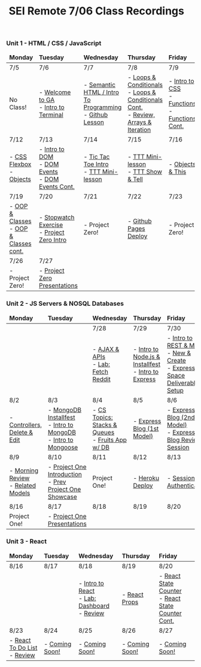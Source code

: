 <h1><img src="https://ga-dash.s3.amazonaws.com/production/assets/logo-9f88ae6c9c3871690e33280fcf557f33.png" alt="" style="max-width:100%;" /> SEI Remote 7/06 Class Recordings</h1>

<br />

### Unit 1 - HTML / CSS / JavaScript

<table>
    <!-- Monday - Friday -->
    <thead>
        <tr>
            <td><strong>Monday</strong></td>
            <td><strong>Tuesday</strong></td>
            <td><strong>Wednesday</strong></td>
            <td><strong>Thursday</strong></td>
            <td><strong>Friday</strong></td>
        </tr>
    </thead>
    <tbody>
        <!-- Week 1 -->
        <tr>
            <td>7/5</td>
            <td>7/6</td>
            <td>7/7</td>
            <td>7/8</td>
            <td>7/9</td>
        </tr>
        <tr>
            <td>
                No Class!
            </td>
            <td> 
                - <a href="https://generalassembly.zoom.us/rec/share/S5O_lpiyUEAfph0DTICUulUnn9R1Rki_exA4cn3fiG838irRv83_B7ca-6Va2ula.lsOtGkAH3Z2J8HcR?startTime=1625587309000">Welcome to GA</a> 
                <br> 
                - <a href="https://generalassembly.zoom.us/rec/share/S5O_lpiyUEAfph0DTICUulUnn9R1Rki_exA4cn3fiG838irRv83_B7ca-6Va2ula.lsOtGkAH3Z2J8HcR?startTime=1625595605000">Intro to Terminal</a> 
            </td>
            <td> 
                - <a href="https://generalassembly.zoom.us/rec/share/0lwUVL4uHANJzss4PSrjxdmetgbLQ-kC-aMv9Rnc20sd7IrJh7WUiK7pJOj2CkNN.KfZqnxu3xMupANHt?startTime=1625674539000">Semantic HTML / Intro To Programming</a> 
                <br> 
                - <a href="https://generalassembly.zoom.us/rec/share/C1qSCYsOW3nmRi3ip8QF0WE8R1txq2N-XJBxmNeMfRkEUPPqpOjmW6v6SJG50vQB.w3Mz5QD15M1ec8Aw?startTime=1625700686000">Github Lesson</a>
            </td>
            <td> 
                - <a href="https://generalassembly.zoom.us/rec/share/0bfO79lXbRWh5N3L-711OXKbBFLWKl9ranPd3QMTGFca7QkZIulJHdVGVrGCQ26e.bqIChB0Zi92cqlkC?startTime=1625766411000">Loops & Conditionals</a> 
                <br> 
                - <a href="https://generalassembly.zoom.us/rec/share/0bfO79lXbRWh5N3L-711OXKbBFLWKl9ranPd3QMTGFca7QkZIulJHdVGVrGCQ26e.bqIChB0Zi92cqlkC?startTime=1625774690000">Loops & Conditionals Cont.</a> 
                <br> 
                - <a href="https://generalassembly.zoom.us/rec/share/0bfO79lXbRWh5N3L-711OXKbBFLWKl9ranPd3QMTGFca7QkZIulJHdVGVrGCQ26e.bqIChB0Zi92cqlkC?startTime=1625777145000">Review, Arrays & Iteration</a>
            </td>
            <td>
                - <a href="https://generalassembly.zoom.us/rec/share/flVO3Bf-PztINawxteL62iQCdULQT0qLHSvuZVL_8y4EVjGhjflAqTePo78iqks.9GRxpX6IPeFDK2Iv?startTime=1625846752000">Intro to CSS</a>
                <br>
                - <a href="https://generalassembly.zoom.us/rec/share/flVO3Bf-PztINawxteL62iQCdULQT0qLHSvuZVL_8y4EVjGhjflAqTePo78iqks.9GRxpX6IPeFDK2Iv?startTime=1625860871000">Functions</a>
                <br>
                - <a href="https://generalassembly.zoom.us/rec/share/flVO3Bf-PztINawxteL62iQCdULQT0qLHSvuZVL_8y4EVjGhjflAqTePo78iqks.9GRxpX6IPeFDK2Iv?startTime=1625866546000">Functions Cont.</a>
                <br>
            </td>
        </tr>
        <!-- Week 2 -->
        <tr>
            <td>7/12</td>
            <td>7/13</td>
            <td>7/14</td>
            <td>7/15</td>
            <td>7/16</td>
        </tr>
        <tr>
            <td>
                - <a href="https://generalassembly.zoom.us/rec/share/26DH0VQ3CzmWWkVjNbSi9KYykLaWDGMZa1zprc1Gbb8Th_DvE3EhgiGKTRgjee-g.wJXxSFRrgRzRFHb5?startTime=1626105811000">CSS Flexbox</a>
                <br>
                - <a href="https://generalassembly.zoom.us/rec/share/26DH0VQ3CzmWWkVjNbSi9KYykLaWDGMZa1zprc1Gbb8Th_DvE3EhgiGKTRgjee-g.wJXxSFRrgRzRFHb5?startTime=1626114358000">Objects</a>
            </td>
            <td> 
                - <a href="https://generalassembly.zoom.us/rec/share/4s1NNFFN8Cuu0bbW-rWZUsB7wB42XoQOJhGbkV_hg8n4c17hbs0QLubsHH_3p_Po.VCkV6Gwy0dJGsdap?startTime=1626192126000">Intro to DOM</a>
                <br>
                - <a href="https://generalassembly.zoom.us/rec/share/4s1NNFFN8Cuu0bbW-rWZUsB7wB42XoQOJhGbkV_hg8n4c17hbs0QLubsHH_3p_Po.VCkV6Gwy0dJGsdap?startTime=1626206489000">DOM Events</a>
                <br>
                - <a href="https://generalassembly.zoom.us/rec/share/4s1NNFFN8Cuu0bbW-rWZUsB7wB42XoQOJhGbkV_hg8n4c17hbs0QLubsHH_3p_Po.VCkV6Gwy0dJGsdap?startTime=1626212429000">DOM Events Cont.</a>
            </td>
            <td> 
                - <a href="https://generalassembly.zoom.us/rec/share/524EPI3YUtDzqQqhdHzhYgGoyts1Hi2-MoCmtIr8jhWGkYOfiav6kRzoUwOZa-yO.Yp4YpRzkfzMvtI-K?startTime=1626278627000">Tic Tac Toe Intro</a>
                <br>
                - <a href="https://generalassembly.zoom.us/rec/share/524EPI3YUtDzqQqhdHzhYgGoyts1Hi2-MoCmtIr8jhWGkYOfiav6kRzoUwOZa-yO.Yp4YpRzkfzMvtI-K?startTime=1626292937000">TTT Mini-lesson</a>
                <br>
            </td>
            <td> 
                - <a href="https://generalassembly.zoom.us/rec/share/-RP2NY3m_DxRrrSPd643S-f3oZYJ1nXOSNq44kqst0rraslRcXjA5AvVFpn7KZbr.Y9Wb2EVCF--BYLzf?startTime=1626379237000">TTT Mini-lesson</a>
                <br>
                - <a href="https://generalassembly.zoom.us/rec/share/-RP2NY3m_DxRrrSPd643S-f3oZYJ1nXOSNq44kqst0rraslRcXjA5AvVFpn7KZbr.Y9Wb2EVCF--BYLzf?startTime=1626390077000">TTT Show & Tell</a>
                <br>
            </td>
            <td>
                - <a href="https://generalassembly.zoom.us/rec/share/fp5ThvHhhVbbXrL2VFsT7c5FjOoHlWuVxiKbVpF5OW97GtTHQ1263qez6iuoK2Ic.znw4m4KWOkVJ8mie?startTime=1626451331000">Objects & This</a>
                <br>
            </td>
        </tr>
        <!-- Week 3 -->
        <tr>
            <td>7/19</td>
            <td>7/20</td>
            <td>7/21</td>
            <td>7/22</td>
            <td>7/23</td>
        </tr>
        <tr>
            <td>
                - <a href="https://generalassembly.zoom.us/rec/share/73ffjr56vreqZ2orBc9_iXPoR9bqrybpyO5oRpaF2_IIP6jPWdSkACETHn5tQx7p.v0oQ_7SoxA9XT0Ie?startTime=1626710498000">OOP & Classes</a>
                <br>
                - <a href="https://generalassembly.zoom.us/rec/share/-q5R4q7yvFVnE8KOPyQGTP7dEof1esiFrWgs0ZjHxa7ihErq0-bg-Tg5rIp_Mg9D.aPclJZN_0waK_Uuz?startTime=1626724846000">OOP & Classes cont.</a>
                <br>
            </td>
            <td> 
                - <a href="https://generalassembly.zoom.us/rec/share/cm_Xk1C1c0af98PjL3_VlguvhO5WkCbiBeULChqoh4KGPx3VwYe_aK0BiM1k2TMS.gXYZLye_FHGIcVaC?startTime=1626796923000">Stopwatch Exercise</a>
                <br>
                - <a href="https://generalassembly.zoom.us/rec/share/cm_Xk1C1c0af98PjL3_VlguvhO5WkCbiBeULChqoh4KGPx3VwYe_aK0BiM1k2TMS.gXYZLye_FHGIcVaC?startTime=1626801385000">Project Zero Intro</a>
                <br>
            </td>
            <td> 
                - Project Zero!
                <br>
            </td>
            <td> 
                - <a href="https://generalassembly.zoom.us/rec/share/0UDmYPChS8oo7VgpyhMLMrMQaOowIr-EuaDxKYZeJK9dwb5gu6DAQAC3KykW6JD8.fLe8goXvYRzt0QT2?startTime=1626984158000">Github Pages Deploy</a>
                <br>
            </td>
            <td>
                - Project Zero!
                <br>
            </td>
        </tr>
        <!-- First half of Week 4 -->
        <tr>
            <td>7/26</td>
            <td>7/27</td>
            <td></td>
            <td></td>
            <td></td>
        </tr>
        <tr>
            <td>
                - Project Zero!
                <br>
            </td>
            <td> 
                - <a href="https://generalassembly.zoom.us/rec/share/xiWH4Iv6SpUBRzQlVyWE2O0ULsLvH8CXvtTqd64fAmjVMf8_M8VgqtlBhDQsuZOr.YAEQxT34bA2FT3O0?startTime=1627401707000">Project Zero Presentations<a/>
                <br>
            </td>
        </tr>
    </tbody>
</table>

### Unit 2 - JS Servers & NOSQL Databases

<table>
    <!-- Monday - Friday -->
    <thead>
        <tr>
            <td><strong>Monday</strong></td>
            <td><strong>Tuesday</strong></td>
            <td><strong>Wednesday</strong></td>
            <td><strong>Thursday</strong></td>
            <td><strong>Friday</strong></td>
        </tr>
    </thead>
    <tbody>
        <!-- Second half of Week 4 -->
        <tr>
            <td></td>
            <td></td>
            <td>7/28</td>
            <td>7/29</td>
            <td>7/30</td>
        </tr>
        <tr>
            <td>
            </td>
            <td> 
            </td>
            <td> 
                - <a href="https://generalassembly.zoom.us/rec/share/56oc0K2P3HSS6fgMN2Q3pFb51C7NfNkXH5VNPFLirAB51XrWb2gxcwNX7JWqVF0X.5PM82P-RgVy9Lfut?startTime=1627489919000">AJAX & APIs<a/>
                <br>
                - <a href="https://generalassembly.zoom.us/rec/share/56oc0K2P3HSS6fgMN2Q3pFb51C7NfNkXH5VNPFLirAB51XrWb2gxcwNX7JWqVF0X.5PM82P-RgVy9Lfut?startTime=1627515112000">Lab: Fetch Reddit<a/>
                <br>
            </td>
            <td> 
                - <a href="https://generalassembly.zoom.us/rec/share/oP8lTeZx0zN_hrnym6YzBHmmJuzlsDtW3RCAcEbDx_kfKo-hTqFsB3qhYgz4Ricx.5UL4IrFLjFi7JImu?startTime=1627580804000">Intro to Node.js & Installfest<a/>
                <br>
                 - <a href="https://generalassembly.zoom.us/rec/share/oP8lTeZx0zN_hrnym6YzBHmmJuzlsDtW3RCAcEbDx_kfKo-hTqFsB3qhYgz4Ricx.5UL4IrFLjFi7JImu?startTime=1627588822000">Intro to Express<a/>
                <br>
            </td>
            <td>
                - <a href="https://generalassembly.zoom.us/rec/share/gMYLGEcFszjIhJatPhnjAZ3ohDWh3L2LA4Up-CSrnp_iGOY5IlaPT214QuReAN0O._ueHVXkCLrbfPDs_?startTime=1627660873000">Intro to REST & MVC<a/>
                <br>
                - <a href="https://generalassembly.zoom.us/rec/share/gMYLGEcFszjIhJatPhnjAZ3ohDWh3L2LA4Up-CSrnp_iGOY5IlaPT214QuReAN0O._ueHVXkCLrbfPDs_?startTime=1627675326000">New & Create<a/>
                <br>
                - <a href="https://www.youtube.com/watch?v=mrq-Lw0ilqE">Express Space Deliverable Setup</a>
                <br>
            </td>
        </tr>
        <!-- Week 5 -->
        <tr>
            <td>8/2</td>
            <td>8/3</td>
            <td>8/4</td>
            <td>8/5</td>
            <td>8/6</td>
        </tr>
        <tr>
            <td> 
                - <a href="https://generalassembly.zoom.us/rec/share/QGqNWFAP6-jQkSxYoVGJD7m2xLgZCZGmzRjMKizotE1TwjsiYwvXytd0yBCAzWMA.TCYbyTALJfmxXOYo?startTime=1627920114000">Controllers, Delete & Edit<a/>
                <br>
            </td>
            <td> 
                - <a href="https://generalassembly.zoom.us/rec/share/p4IyWZpOBipemSh6Fnth1it7AbKOcsODmZXmVH68UhmTOxBB1bkWBklUlvCHX-7H.uH85y9lEdnCC6Wly?startTime=1628007883000">MongoDB Installfest<a/>
                <br>
                - <a href="https://generalassembly.zoom.us/rec/share/p4IyWZpOBipemSh6Fnth1it7AbKOcsODmZXmVH68UhmTOxBB1bkWBklUlvCHX-7H.uH85y9lEdnCC6Wly?startTime=1628009540000">Intro to MongoDB<a/>
                <br>
                - <a href="https://generalassembly.zoom.us/rec/share/p4IyWZpOBipemSh6Fnth1it7AbKOcsODmZXmVH68UhmTOxBB1bkWBklUlvCHX-7H.uH85y9lEdnCC6Wly?startTime=1628020852000">Intro to Mongoose<a/>
                <br>
            </td>
            <td>
                - <a href="https://generalassembly.zoom.us/rec/share/KTdaot7z8r314VHinKuftMFZ7_55hhUdXez4CHUb61oWY-MiG6_npE0eRnOiNYna.-gBuIPhJiIkJLeqJ?startTime=1628093000000">CS Topics: Stacks & Queues<a/>
                <br>
                - <a href="https://generalassembly.zoom.us/rec/share/KTdaot7z8r314VHinKuftMFZ7_55hhUdXez4CHUb61oWY-MiG6_npE0eRnOiNYna.-gBuIPhJiIkJLeqJ?startTime=1628098524000">Fruits App w/ DB<a/>
                <br>
            </td>
            <td>
                - <a href="https://generalassembly.zoom.us/rec/share/_coDMlN8EuBUqXkTkKda0QXMUt91RpqRPOAPNzXUDDGWZz-lTU4qY3-r_XLwuniX.iX1TKxFZHChG8yBA?startTime=1628185616000">Express Blog (1st Model)<a/>
                <br>
            </td>
            <td>
                - <a href="https://generalassembly.zoom.us/rec/share/POYl9rYD4uwUbJNt1khVbKkuOb9_AJSss9v7gZKB4_aN_96CUrTD0zlQ7WlrQ4rv.i-vhuUmcqlDq6AuE?startTime=1628265758000">Express Blog (2nd Model)<a/>
                <br>
                - <a href="https://generalassembly.zoom.us/rec/share/POYl9rYD4uwUbJNt1khVbKkuOb9_AJSss9v7gZKB4_aN_96CUrTD0zlQ7WlrQ4rv.i-vhuUmcqlDq6AuE?startTime=1628280480000">Express Blog Review Session<a/>
                <br>
            </td>
        </tr>
        <!-- Week 6 -->
        <tr>
            <td>8/9</td>
            <td>8/10</td>
            <td>8/11</td>
            <td>8/12</td>
            <td>8/13</td>
        </tr>
        <tr>
            <td>
                - <a href="https://generalassembly.zoom.us/rec/share/tqcepZPvJo_wAIqp40oklATDaFuwVIuVe0mHbAfYpHNwjRyO3nSUAL1GpEZwBRae.qmt9BkKzYaeXlc0H?startTime=1628524980000">Morning Review<a/>
                <br>
                - <a href="https://generalassembly.zoom.us/rec/share/tqcepZPvJo_wAIqp40oklATDaFuwVIuVe0mHbAfYpHNwjRyO3nSUAL1GpEZwBRae.qmt9BkKzYaeXlc0H?startTime=1628532050000">Related Models<a/>
                <br>
            </td>
            <td> 
                - <a href="https://generalassembly.zoom.us/rec/share/-53dExhRL58KjzhWHlpT0wluelsA91C6WyTwHLDc2JzircNtfQh4K8_GYvArE0Ks.RKkwyko1vETXxK7b?startTime=1628611367000">Project One Introduction<a/>
                <br>
                - <a href="https://generalassembly.zoom.us/rec/share/-53dExhRL58KjzhWHlpT0wluelsA91C6WyTwHLDc2JzircNtfQh4K8_GYvArE0Ks.RKkwyko1vETXxK7b?startTime=1628625628000">Prev Project One Showcase<a/>
                <br>
            </td>
            <td>
                Project One!
            </td>
            <td>
                - <a href="https://generalassembly.zoom.us/rec/share/Pw9d5Km6XwERvwUK3s3fYJq1-5bR8Td59W1rIT3oCKPCyvjiALwepHSEXiO1mNMM.uChhZz4UyXgUJ-i1?startTime=1628798488000">Heroku Deploy<a/>
                <br>
            </td>
            <td>
                - <a href="https://generalassembly.zoom.us/rec/share/wbnHCDw3lZq-30s-sSgKD5Uwreij1_tgU0I9E393JQuCql3Gz-68Y6-H5B0LnaY3.vmVf79-w3Fs1FEm3?startTime=1628886036000">Session Authentication<a/>
                <br>
            </td>
        </tr>
        <!-- Week 7 -->
        <tr>
            <td>8/16</td>
            <td>8/17</td>
            <td>8/18</td>
            <td>8/19</td>
            <td>8/20</td>
        </tr>
        <tr>
            <td>
                Project One!
            </td>
            <td> 
                - <a href="https://generalassembly.zoom.us/rec/share/ZIy1O1R17vDAgGg4fgVYsS9UlNoJHKYIKt5wzyIgaWlb56CUdWAkUhwztJfNpjEX.BXg_gFqghj95i_IN?startTime=1629219659000">Project One Presentations<a/>
                <br>
            </td>
        </tr>
    </tbody>
</table>

### Unit 3 - React                
<table>
    <!-- Monday - Friday -->
    <thead>
        <tr>
            <td><strong>Monday</strong></td>
            <td><strong>Tuesday</strong></td>
            <td><strong>Wednesday</strong></td>
            <td><strong>Thursday</strong></td>
            <td><strong>Friday</strong></td>
        </tr>
    </thead>
    <tbody>
        <!-- Week 7 -->
        <tr>
            <td>8/16</td>
            <td>8/17</td>
            <td>8/18</td>
            <td>8/19</td>
            <td>8/20</td>
        </tr>
        <tr>
            <td>
            </td>
            <td> 
            </td>
            <td> 
                - <a href="https://generalassembly.zoom.us/rec/share/BhE-f6zmqoOB83CiYHU8LW7hWddxAPdYHLE8x-VNqNFaILlZtONjeQ0uiFUswycP.v6VcHkJD2X_Jtacv?startTime=1629302553000">Intro to React</a> 
                <br> 
                - <a href="https://generalassembly.zoom.us/rec/share/BhE-f6zmqoOB83CiYHU8LW7hWddxAPdYHLE8x-VNqNFaILlZtONjeQ0uiFUswycP.v6VcHkJD2X_Jtacv?startTime=1629316904000">Lab: Dashboard</a> 
                <br> 
                - <a href="https://generalassembly.zoom.us/rec/share/BhE-f6zmqoOB83CiYHU8LW7hWddxAPdYHLE8x-VNqNFaILlZtONjeQ0uiFUswycP.v6VcHkJD2X_Jtacv?startTime=1629327678000">Review</a>
                <br> 
            </td>
            <td> 
                - <a href="https://generalassembly.zoom.us/rec/share/kyfF1X9TE0D58eKPSt7nz5lppj5V54mccniRsBRDfHW1zSSFrF4QeOoZ2Py14WjN.nToYCLguEaerEd1q?startTime=1629395177000">React Props</a> 
                <br>
            </td>
            <td>
                - <a href="https://generalassembly.zoom.us/rec/share/AnvfTkj7tA54WeKNEjDFObFY1_iHIr3cB4hZjcMykdJedW0ReUMJ2dMAZmLssKVa.J2S3GVWg4vH82gxL?startTime=1629475977000">React State Counter</a> 
                <br> 
                - <a href="https://generalassembly.zoom.us/rec/share/AnvfTkj7tA54WeKNEjDFObFY1_iHIr3cB4hZjcMykdJedW0ReUMJ2dMAZmLssKVa.J2S3GVWg4vH82gxL?startTime=1629489653000">React State Counter Cont.</a> 
            </td>
        </tr>
        <!-- Week 8 -->
        <tr>
            <td>8/23</td>
            <td>8/24</td>
            <td>8/25</td>
            <td>8/26</td>
            <td>8/27</td>
        </tr>
        <tr>
            <td> 
                - <a href="https://generalassembly.zoom.us/rec/share/Pz4qXNleUtcj5lYmnWbNABfBTBYNqIM-bTNvIR_V_lGbuMOZL9dQ-2Rw24M87SqC.yHL5rwqQ3YBiSvge?startTime=1629734568000">React To Do List</a> 
                <br> 
                - <a href="https://generalassembly.zoom.us/rec/share/Pz4qXNleUtcj5lYmnWbNABfBTBYNqIM-bTNvIR_V_lGbuMOZL9dQ-2Rw24M87SqC.yHL5rwqQ3YBiSvge?startTime=1629758834000">Review</a> 
                <br>
            </td>
            <td> 
                - <a href="#">Coming Soon!</a> 
                <br> 
            </td>
            <td> 
                - <a href="#">Coming Soon!</a> 
                <br> 
            </td>
            <td> 
                - <a href="#">Coming Soon!</a> 
                <br> 
            </td>
            <td>
                - <a href="#">Coming Soon!</a> 
                <br> 
            </td>
        </tr>
    </tbody>
</table>
